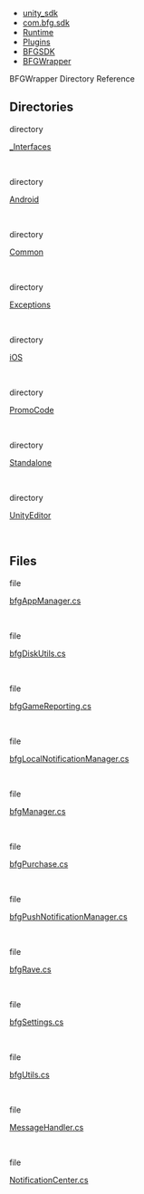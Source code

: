   - [unity\_sdk](dir_169524a6f31e9db4532a84dd08d2dc74.html)
  - [com.bfg.sdk](dir_49a21daf45482078fd78618e852e175e.html)
  - [Runtime](dir_e9197c9bf01613ee4803beab9a6d5be1.html)
  - [Plugins](dir_36160a230b41150251a86d3f9b9f8d3f.html)
  - [BFGSDK](dir_132432e59dec75238d90e62dd14a31de.html)
  - [BFGWrapper](dir_9427daba80608a7518cb19999914a2c1.html)

BFGWrapper Directory Reference

##  Directories

directory  

[\_Interfaces](dir_291644d5e7862d05ae991a410ffac60c.html)

 

directory  

[Android](dir_e83f69f2392807d75954b6a616779ba4.html)

 

directory  

[Common](dir_b762c4875495c2dfcfa173392781cc1b.html)

 

directory  

[Exceptions](dir_4ba2c882f0bd79358edbc0353d42e9e3.html)

 

directory  

[iOS](dir_44b230bc0fb92c346540c461a7a60e3e.html)

 

directory  

[PromoCode](dir_77a024e6affc79ee4f3c88ff9d8d7593.html)

 

directory  

[Standalone](dir_83b490f699372f5c8aa012bee77ccfdb.html)

 

directory  

[UnityEditor](dir_387b95c923f13b5d04cdf6d76eaa6e51.html)

 

##  Files

file  

[bfgAppManager.cs](bfg_app_manager_8cs.html)

 

file  

[bfgDiskUtils.cs](bfg_disk_utils_8cs.html)

 

file  

[bfgGameReporting.cs](bfg_game_reporting_8cs.html)

 

file  

[bfgLocalNotificationManager.cs](bfg_local_notification_manager_8cs.html)

 

file  

[bfgManager.cs](bfg_manager_8cs.html)

 

file  

[bfgPurchase.cs](bfg_purchase_8cs.html)

 

file  

[bfgPushNotificationManager.cs](bfg_push_notification_manager_8cs.html)

 

file  

[bfgRave.cs](bfg_rave_8cs.html)

 

file  

[bfgSettings.cs](bfg_settings_8cs.html)

 

file  

[bfgUtils.cs](bfg_utils_8cs.html)

 

file  

[MessageHandler.cs](_message_handler_8cs.html)

 

file  

[NotificationCenter.cs](_notification_center_8cs.html)
